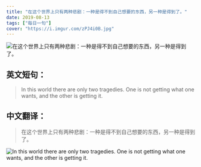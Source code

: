 ```yaml
---
title: "在这个世界上只有两种悲剧：一种是得不到自己想要的东西，另一种是得到了。"
date: 2019-08-13
tags: ["每日一句"]
cover: "https://i.imgur.com/zPJ4i0B.jpg"
---
```


![在这个世界上只有两种悲剧：一种是得不到自己想要的东西，另一种是得到了。](https://i.imgur.com/8XSc82K.jpg)

## 英文短句：
> In this world there are only two tragedies. One is not getting what one wants, and the other is getting it.

<!--more-->

## 中文翻译：
> 在这个世界上只有两种悲剧：一种是得不到自己想要的东西，另一种是得到了。

![In this world there are only two tragedies. One is not getting what one wants, and the other is getting it.](https://i.imgur.com/PuNvRRk.jpg)


